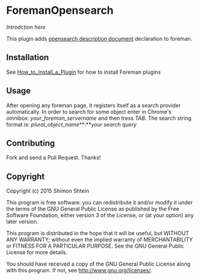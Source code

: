 # ForemanOpensearch

*Introdction here*

This plugin adds [opensearch description document](http://www.opensearch.org/Specifications/OpenSearch/1.1#OpenSearch_description_document) declaration to foreman.


## Installation

See [How_to_Install_a_Plugin](http://projects.theforeman.org/projects/foreman/wiki/How_to_Install_a_Plugin)
for how to install Foreman plugins

## Usage

After opening any foreman page, it registers itself as a search provider automatically.
In order to search for some object enter in Chrome's omnibox: *your_foreman_servername* and then tress *TAB*.
The search string format is: *plural_object_name***:***your search query*

## Contributing

Fork and send a Pull Request. Thanks!

## Copyright

Copyright (c) 2015 Shimon Shtein

This program is free software: you can redistribute it and/or modify
it under the terms of the GNU General Public License as published by
the Free Software Foundation, either version 3 of the License, or
(at your option) any later version.

This program is distributed in the hope that it will be useful,
but WITHOUT ANY WARRANTY; without even the implied warranty of
MERCHANTABILITY or FITNESS FOR A PARTICULAR PURPOSE.  See the
GNU General Public License for more details.

You should have received a copy of the GNU General Public License
along with this program.  If not, see <http://www.gnu.org/licenses/>.
